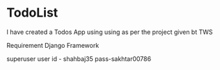# TodoList
 I have created a Todos App using using as per the project given bt TWS
 
 
 Requirement
  Django Framework
  
  superuser user id - shahbaj35 
  pass-sakhtar00786
